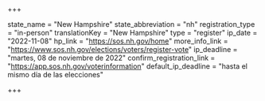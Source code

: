 +++

state_name = "New Hampshire"
state_abbreviation = "nh"
registration_type = "in-person"
translationKey = "New Hampshire"
type = "register"
ip_date = "2022-11-08"
hp_link = "https://sos.nh.gov/home"
more_info_link = "https://www.sos.nh.gov/elections/voters/register-vote"
ip_deadline = "martes, 08 de noviembre de 2022"
confirm_registration_link = "https://app.sos.nh.gov/voterinformation"
default_ip_deadline = "hasta el mismo día de las elecciones"

+++